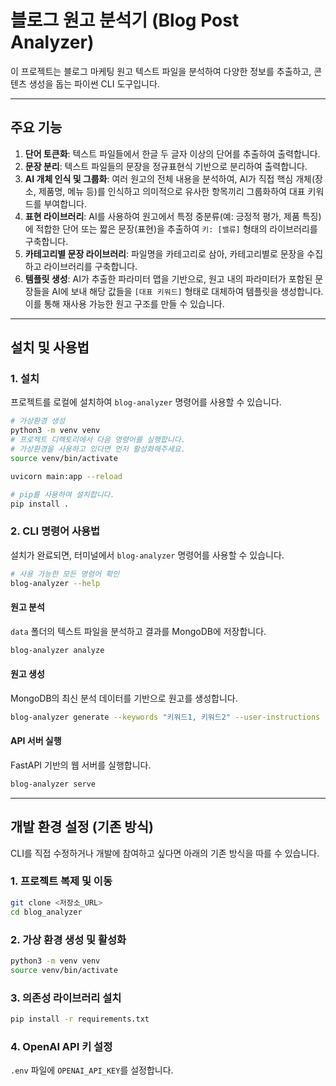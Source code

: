 # 블로그 원고 분석기 (Blog Post Analyzer)

이 프로젝트는 블로그 마케팅 원고 텍스트 파일을 분석하여 다양한 정보를 추출하고, 콘텐츠 생성을 돕는 파이썬 CLI 도구입니다.

---

## 주요 기능

1.  **단어 토큰화**: 텍스트 파일들에서 한글 두 글자 이상의 단어를 추출하여 출력합니다.
2.  **문장 분리**: 텍스트 파일들의 문장을 정규표현식 기반으로 분리하여 출력합니다.
3.  **AI 개체 인식 및 그룹화**: 여러 원고의 전체 내용을 분석하여, AI가 직접 핵심 개체(장소, 제품명, 메뉴 등)를 인식하고 의미적으로 유사한 항목끼리 그룹화하여 대표 키워드를 부여합니다.
4.  **표현 라이브러리**: AI를 사용하여 원고에서 특정 중분류(예: 긍정적 평가, 제품 특징)에 적합한 단어 또는 짧은 문장(표현)을 추출하여 `키: [밸류]` 형태의 라이브러리를 구축합니다.
5.  **카테고리별 문장 라이브러리**: 파일명을 카테고리로 삼아, 카테고리별로 문장을 수집하고 라이브러리를 구축합니다.
6.  **템플릿 생성**: AI가 추출한 파라미터 맵을 기반으로, 원고 내의 파라미터가 포함된 문장들을 AI에 보내 해당 값들을 `[대표 키워드]` 형태로 대체하여 템플릿을 생성합니다. 이를 통해 재사용 가능한 원고 구조를 만들 수 있습니다.

---

## 설치 및 사용법

### 1. 설치

프로젝트를 로컬에 설치하여 `blog-analyzer` 명령어를 사용할 수 있습니다.

```bash
# 가상환경 생성
python3 -m venv venv
# 프로젝트 디렉토리에서 다음 명령어를 실행합니다.
# 가상환경을 사용하고 있다면 먼저 활성화해주세요.
source venv/bin/activate

uvicorn main:app --reload

# pip를 사용하여 설치합니다.
pip install .
```

### 2. CLI 명령어 사용법

설치가 완료되면, 터미널에서 `blog-analyzer` 명령어를 사용할 수 있습니다.

```bash
# 사용 가능한 모든 명령어 확인
blog-analyzer --help
```

#### 원고 분석

`data` 폴더의 텍스트 파일을 분석하고 결과를 MongoDB에 저장합니다.

```bash
blog-analyzer analyze
```

#### 원고 생성

MongoDB의 최신 분석 데이터를 기반으로 원고를 생성합니다.

```bash
blog-analyzer generate --keywords "키워드1, 키워드2" --user-instructions "추가 지침"
```

#### API 서버 실행

FastAPI 기반의 웹 서버를 실행합니다.

```bash
blog-analyzer serve
```

---

## 개발 환경 설정 (기존 방식)

CLI를 직접 수정하거나 개발에 참여하고 싶다면 아래의 기존 방식을 따를 수 있습니다.

### 1. 프로젝트 복제 및 이동

```bash
git clone <저장소_URL>
cd blog_analyzer
```

### 2. 가상 환경 생성 및 활성화

```bash
python3 -m venv venv
source venv/bin/activate
```

### 3. 의존성 라이브러리 설치

```bash
pip install -r requirements.txt
```

### 4. OpenAI API 키 설정

`.env` 파일에 `OPENAI_API_KEY`를 설정합니다.